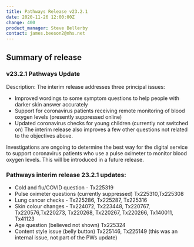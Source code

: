 ```yaml
---
title: Pathways Release v23.2.1
date: 2020-11-26 12:00:00Z
change: 400
product_manager: Steve Bellerby
contact: james.beeson2@nhs.net
---
```


## Summary of release

### v23.2.1 Pathways Update

Description: The interim release addresses three principal issues:

- Improved wordings to some symptom questions to help people with darker skin answer accurately
- Support for coronavirus patients receiving remote monitoring of blood oxygen levels (presently suppressed online)
- Updated coronavirus checks for young children (currently not switched on)
  The interim release also improves a few other questions not related to the objectives above.

Investigations are ongoing to determine the best way for the digital service to support coronavirus patients who use a pulse oximeter to monitor blood oxygen levels. This will be introduced in a future release.

### Pathways interim release 23.2.1 updates:

- Cold and flu/COVID question - Tx225319
- Pulse oximeter questions (currently suppressed) Tx225310,Tx225308
- Lung cancer checks - Tx225286, Tx225287, Tx225316
- Skin colour changes - Tx224072, Tx223448, Tx220767, Tx220576,Tx220273, Tx220268, Tx220267, Tx220266, Tx140011, Tx41123
- Age question (believed not shown) Tx225324
- Content style issue (belly button) Tx225146, Tx225149 (this was an internal issue, not part of the PWs update)

